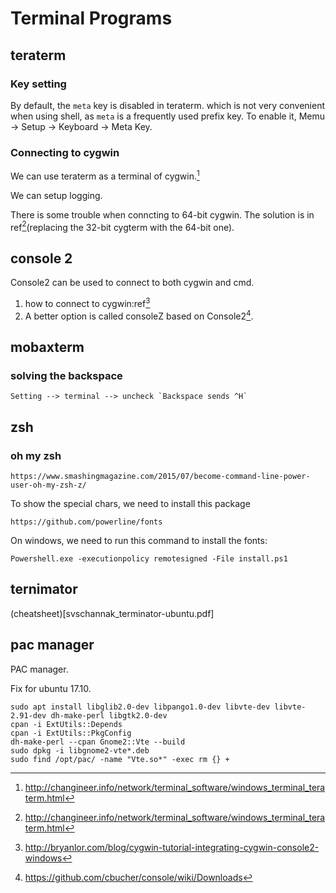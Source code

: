 # Terminal Programs

## teraterm

### Key setting

By default, the `meta` key is disabled in teraterm.
which is not very convenient when using shell, as `meta`
is a frequently used prefix key. To enable it, Memu -> Setup
-> Keyboard -> Meta Key. 

### Connecting to cygwin

We can use teraterm as a terminal of cygwin.[^1]

We can setup logging.

There is some trouble when conncting to 64-bit cygwin.
The solution is in ref[^1](replacing the 32-bit cygterm
with the 64-bit one).

[^1]: http://changineer.info/network/terminal_software/windows_terminal_teraterm.html


## console 2

Console2 can be used to connect to both cygwin and cmd.

1. how to connect to cygwin:ref[^2]
2. A better option is called consoleZ based on Console2[^3].

[^2]: http://bryanlor.com/blog/cygwin-tutorial-integrating-cygwin-console2-windows
[^3]: https://github.com/cbucher/console/wiki/Downloads


## mobaxterm

### solving the backspace

	Setting --> terminal --> uncheck `Backspace sends ^H`


## zsh

### oh my zsh

	https://www.smashingmagazine.com/2015/07/become-command-line-power-user-oh-my-zsh-z/

To show the special chars, we need to install this package

	https://github.com/powerline/fonts


On windows, we need to run this command to install the fonts:

	Powershell.exe -executionpolicy remotesigned -File install.ps1


## ternimator

(cheatsheet)[svschannak_terminator-ubuntu.pdf]


## pac manager

PAC manager.

Fix for ubuntu 17.10.

```
sudo apt install libglib2.0-dev libpango1.0-dev libvte-dev libvte-2.91-dev dh-make-perl libgtk2.0-dev 
cpan -i ExtUtils::Depends
cpan -i ExtUtils::PkgConfig
dh-make-perl --cpan Gnome2::Vte --build
sudo dpkg -i libgnome2-vte*.deb
sudo find /opt/pac/ -name "Vte.so*" -exec rm {} +
```
